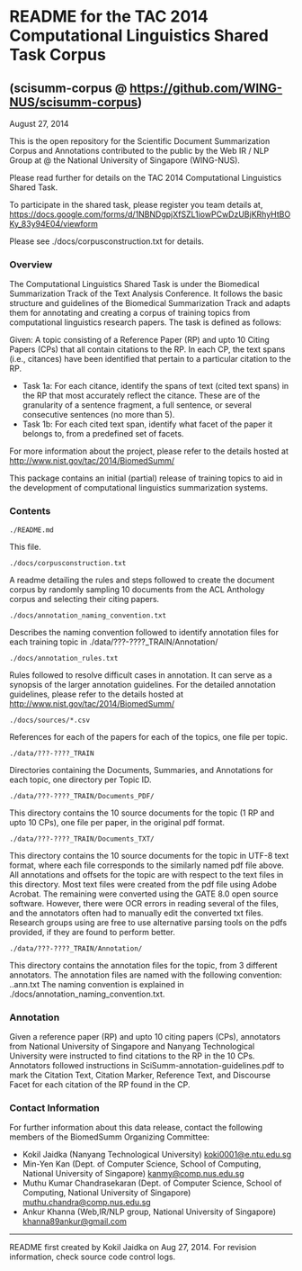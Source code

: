 # README for the TAC 2014 Computational Linguistics Shared Task Corpus

## (scisumm-corpus @ https://github.com/WING-NUS/scisumm-corpus)

August 27, 2014

This is the open repository for the Scientific Document Summarization Corpus and Annotations contributed to the public by the Web IR / NLP Group at @ the National University of Singapore (WING-NUS).

Please read further for details on the TAC 2014 Computational Linguistics Shared Task.

To participate in the shared task, please register you team details at, https://docs.google.com/forms/d/1NBNDgpjXfSZL1iowPCwDzUBjKRhyHtBOKy_83y94E04/viewform​

Please see ./docs/corpusconstruction.txt for details. 

### Overview

The Computational Linguistics Shared Task is under the Biomedical Summarization Track of the Text Analysis Conference. It follows the basic  structure and guidelines of the Biomedical Summarization Track and adapts them for annotating and creating a corpus of training topics from computational linguistics research papers.  The task is defined as follows:

Given: A topic consisting of a Reference Paper (RP) and upto 10 Citing Papers (CPs) that all contain citations to the RP. In each CP, the text spans (i.e., citances) have been identified that pertain to a particular citation to the RP.

* Task 1a: For each citance, identify the spans of text (cited text spans) in the RP that most accurately reflect the citance. These are of the granularity  of a sentence fragment, a full sentence, or several consecutive sentences (no more than 5).
* Task 1b: For each cited text span, identify what facet of the paper it belongs to, from a predefined set of facets.

For more information about the project, please refer to the details hosted at 
http://www.nist.gov/tac/2014/BiomedSumm/

This package contains an initial (partial) release of training topics
to aid in the development of computational linguistics summarization systems.

### Contents

    ./README.md
 
This file.

    ./docs/corpusconstruction.txt
 
A readme detailing the rules and steps followed to create the document
corpus by randomly sampling 10 documents from the ACL Anthology corpus
and selecting their citing papers.
  
    ./docs/annotation_naming_convention.txt

Describes the naming convention followed to identify annotation files 
for each training topic in ./data/???-????_TRAIN/Annotation/

    ./docs/annotation_rules.txt
  
Rules followed to resolve difficult cases in annotation. It can serve as a synopsis of the larger annotation guidelines. For the detailed annotation guidelines, please refer to the details hosted at http://www.nist.gov/tac/2014/BiomedSumm/

    ./docs/sources/*.csv

References for each of the papers for each of the topics, one file
per topic.

    ./data/???-????_TRAIN
  
Directories containing the Documents, Summaries, and Annotations for
each topic, one directory per Topic ID.

    ./data/???-????_TRAIN/Documents_PDF/

This directory contains the 10 source documents for the topic (1 RP
and upto 10 CPs), one file per paper, in the original pdf format.

    ./data/???-????_TRAIN/Documents_TXT/

This directory contains the 10 source documents for the topic in UTF-8 text format, where each file corresponds to the similarly named pdf file above.  All annotations and offsets for the topic are with respect to the text files in this directory.  Most text files
were created from the pdf file using Adobe Acrobat. The remaining were
converted using the GATE 8.0 open source software. 
However, there were OCR errors in reading several of the files, and the
annotators often had to manually edit the converted txt files.
Research groups using are free to use alternative parsing tools on the pdfs provided, if they are found to perform better.

    ./data/???-????_TRAIN/Annotation/

This directory contains the annotation files for the topic, from 3 different annotators.  The annotation files are named with the following convention: <TopicID>.<AnnotatorID>.ann.txt The naming convention is explained in ./docs/annotation\_naming\_convention.txt.

### Annotation

Given a reference paper (RP) and upto 10 citing papers (CPs), annotators from 
National University of Singapore and Nanyang Technological University
were instructed to find citations to the RP in the 10 CPs. Annotators followed instructions
in SciSumm-annotation-guidelines.pdf to mark the Citation Text,
Citation Marker, Reference Text, and Discourse Facet for each citation
of the RP found in the CP.  

### Contact Information

For further information about this data release, contact the following
members of the BiomedSumm Organizing Committee:

* Kokil Jaidka (Nanyang Technological University) <koki0001@e.ntu.edu.sg>
* Min-Yen Kan (Dept. of Computer Science, School of Computing, National University of Singapore) <kanmy@comp.nus.edu.sg>
* Muthu Kumar Chandrasekaran (Dept. of Computer Science, School of Computing, National University of Singapore) <muthu.chandra@comp.nus.edu.sg>
* Ankur Khanna (Web,IR/NLP group, National University of Singapore) <khanna89ankur@gmail.com>
  
--------------------------------------------------------------------------

README first created by Kokil Jaidka on Aug 27, 2014.  For revision information, check source code control logs.
